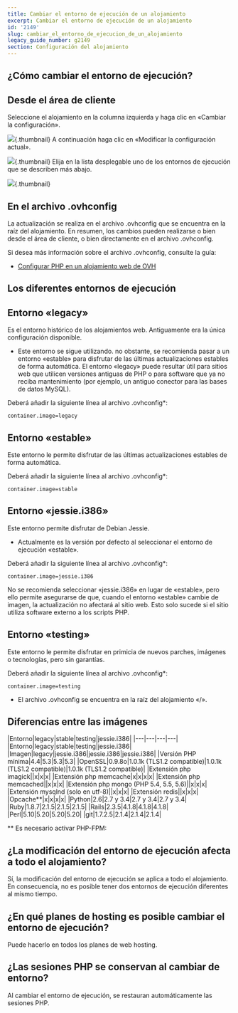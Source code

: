 ```yaml
---
title: Cambiar el entorno de ejecución de un alojamiento
excerpt: Cambiar el entorno de ejecución de un alojamiento
id: '2149'
slug: cambiar_el_entorno_de_ejecucion_de_un_alojamiento
legacy_guide_number: g2149
section: Configuración del alojamiento
---
```



## ¿Cómo cambiar el entorno de ejecución?

## Desde el área de cliente
Seleccione el alojamiento en la columna izquierda y haga clic en «Cambiar la configuración».

![](images/img_4127.jpg){.thumbnail}
A continuación haga clic en «Modificar la configuración actual».

![](images/img_4128.jpg){.thumbnail}
Elija en la lista desplegable uno de los entornos de ejecución que se describen más abajo.

![](images/img_4129.jpg){.thumbnail}

## En el archivo .ovhconfig
La actualización se realiza en el archivo .ovhconfig que se encuentra en la raíz del alojamiento.
En resumen, los cambios pueden realizarse o bien desde el área de cliente, o bien directamente en el archivo .ovhconfig.

Si desea más información sobre el archivo .ovhconfig, consulte la guía: 

- [Configurar PHP en un alojamiento web de OVH](https://docs.ovh.com/es/hosting/web_hosting_configurar_la_version_de_php_desde_el_area_de_cliente/)




## Los diferentes entornos de ejecución

## Entorno «legacy»
Es el entorno histórico de los alojamientos web. Antiguamente era la única configuración disponible. 


- Este entorno se sigue utilizando. no obstante, se recomienda pasar a un entorno «estable» para disfrutar de las últimas actualizaciones estables de forma automática. El entorno «legacy» puede resultar útil para sitios web que utilicen versiones antiguas de PHP o para software que ya no reciba mantenimiento (por ejemplo, un antiguo conector para las bases de datos MySQL). 


Deberá añadir la siguiente línea al archivo .ovhconfig*: 


```
container.image=legacy
```



## Entorno «estable»
Este entorno le permite disfrutar de las últimas actualizaciones estables de forma automática. 

Deberá añadir la siguiente línea al archivo .ovhconfig*: 


```
container.image=stable
```



## Entorno «jessie.i386»
Este entorno permite disfrutar de Debian Jessie. 


- Actualmente es la versión por defecto al seleccionar el entorno de ejecución «estable». 


Deberá añadir la siguiente línea al archivo .ovhconfig*: 


```
container.image=jessie.i386
```


No se recomienda seleccionar «jessie.i386» en lugar de «estable», pero ello permite asegurarse de que, cuando el entorno «estable» cambie de imagen, la actualización no afectará al sitio web. Esto solo sucede si el sitio utiliza software externo a los scripts PHP.

## Entorno «testing»
Este entorno le permite disfrutar en primicia de nuevos parches, imágenes o tecnologías, pero sin garantías. 

Deberá añadir la siguiente línea al archivo .ovhconfig*: 


```
container.image=testing
```


* El archivo .ovhconfig se encuentra en la raíz del alojamiento «/».


## Diferencias entre las imágenes
|Entorno|legacy|stable|testing|jessie.i386|
|---|---|---|---|
|Entorno|legacy|stable|testing|jessie.i386|
|Imagen|legacy|jessie.i386|jessie.i386|jessie.i386|
|Versión PHP mínima|4.4|5.3|5.3|5.3|
|OpenSSL|0.9.8o|1.0.1k (TLS1.2 compatible)|1.0.1k (TLS1.2 compatible)|1.0.1k (TLS1.2 compatible)|
|Extensión php imagick||x|x|x|
|Extensión php memcache|x|x|x|x|
|Extensión php memcached||x|x|x|
|Extensión php mongo (PHP 5.4, 5.5, 5.6)||x|x|x|
|Extensión mysqlnd (solo en utf-8)||x|x|x|
|Extensión redis||x|x|x|
|Opcache**|x|x|x|x|
|Python|2.6|2.7 y 3.4|2.7 y 3.4|2.7 y 3.4|
|Ruby|1.8.7|2.1.5|2.1.5|2.1.5|
|Rails|2.3.5|4.1.8|4.1.8|4.1.8|
|Perl|5.10|5.20|5.20|5.20|
|git|1.7.2.5|2.1.4|2.1.4|2.1.4|


** Es necesario activar PHP-FPM: []({legacy}1175)


## ¿La modificación del entorno de ejecución afecta a todo el alojamiento?
Sí, la modificación del entorno de ejecución se aplica a todo el alojamiento. En consecuencia, no es posible tener dos entornos de ejecución diferentes al mismo tiempo.


## ¿En qué planes de hosting es posible cambiar el entorno de ejecución?
Puede hacerlo en todos los planes de web hosting.


## ¿Las sesiones PHP se conservan al cambiar de entorno?
Al cambiar el entorno de ejecución, se restauran automáticamente las sesiones PHP.

